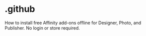 # .github
How to install free Affinity add-ons offline for Designer, Photo, and Publisher. No login or store required.
